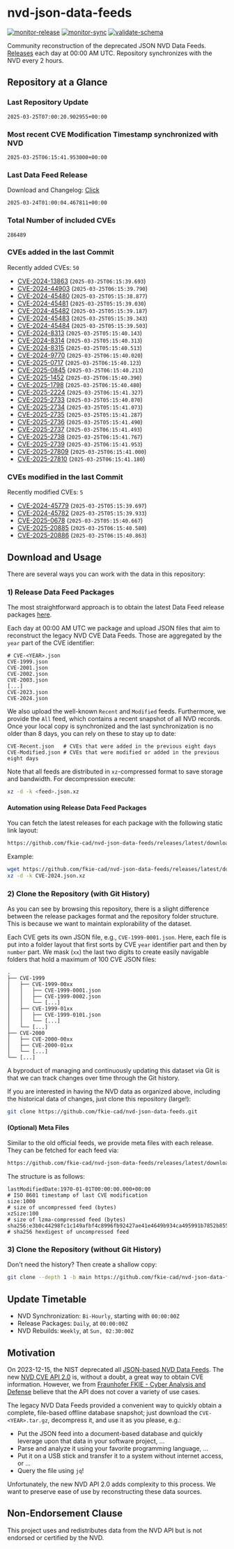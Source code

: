 # nvd-json-data-feeds

[![monitor-release](https://github.com/fkie-cad/nvd-json-data-feeds/actions/workflows/monitor_release.yml/badge.svg)](https://github.com/fkie-cad/nvd-json-data-feeds/actions/workflows/monitor_release.yml)
[![monitor-sync](https://github.com/fkie-cad/nvd-json-data-feeds/actions/workflows/monitor_sync.yml/badge.svg)](https://github.com/fkie-cad/nvd-json-data-feeds/actions/workflows/monitor_sync.yml)
[![validate-schema](https://github.com/fkie-cad/nvd-json-data-feeds/actions/workflows/validate_schema.yml/badge.svg)](https://github.com/fkie-cad/nvd-json-data-feeds/actions/workflows/validate_schema.yml)

Community reconstruction of the deprecated JSON NVD Data Feeds.
[Releases](https://github.com/fkie-cad/nvd-json-data-feeds/releases/latest) each day at 00:00 AM UTC.
Repository synchronizes with the NVD every 2 hours.

## Repository at a Glance

### Last Repository Update

```plain
2025-03-25T07:00:20.902955+00:00
```

### Most recent CVE Modification Timestamp synchronized with NVD

```plain
2025-03-25T06:15:41.953000+00:00
```

### Last Data Feed Release

Download and Changelog: [Click](https://github.com/fkie-cad/nvd-json-data-feeds/releases/latest)

```plain
2025-03-24T01:00:04.467811+00:00
```

### Total Number of included CVEs

```plain
286489
```

### CVEs added in the last Commit

Recently added CVEs: `50`

- [CVE-2024-13863](CVE-2024/CVE-2024-138xx/CVE-2024-13863.json) (`2025-03-25T06:15:39.693`)
- [CVE-2024-44903](CVE-2024/CVE-2024-449xx/CVE-2024-44903.json) (`2025-03-25T06:15:39.790`)
- [CVE-2024-45480](CVE-2024/CVE-2024-454xx/CVE-2024-45480.json) (`2025-03-25T05:15:38.877`)
- [CVE-2024-45481](CVE-2024/CVE-2024-454xx/CVE-2024-45481.json) (`2025-03-25T05:15:39.030`)
- [CVE-2024-45482](CVE-2024/CVE-2024-454xx/CVE-2024-45482.json) (`2025-03-25T05:15:39.187`)
- [CVE-2024-45483](CVE-2024/CVE-2024-454xx/CVE-2024-45483.json) (`2025-03-25T05:15:39.343`)
- [CVE-2024-45484](CVE-2024/CVE-2024-454xx/CVE-2024-45484.json) (`2025-03-25T05:15:39.503`)
- [CVE-2024-8313](CVE-2024/CVE-2024-83xx/CVE-2024-8313.json) (`2025-03-25T05:15:40.143`)
- [CVE-2024-8314](CVE-2024/CVE-2024-83xx/CVE-2024-8314.json) (`2025-03-25T05:15:40.313`)
- [CVE-2024-8315](CVE-2024/CVE-2024-83xx/CVE-2024-8315.json) (`2025-03-25T05:15:40.513`)
- [CVE-2024-9770](CVE-2024/CVE-2024-97xx/CVE-2024-9770.json) (`2025-03-25T06:15:40.020`)
- [CVE-2025-0717](CVE-2025/CVE-2025-07xx/CVE-2025-0717.json) (`2025-03-25T06:15:40.123`)
- [CVE-2025-0845](CVE-2025/CVE-2025-08xx/CVE-2025-0845.json) (`2025-03-25T06:15:40.213`)
- [CVE-2025-1452](CVE-2025/CVE-2025-14xx/CVE-2025-1452.json) (`2025-03-25T06:15:40.390`)
- [CVE-2025-1798](CVE-2025/CVE-2025-17xx/CVE-2025-1798.json) (`2025-03-25T06:15:40.480`)
- [CVE-2025-2224](CVE-2025/CVE-2025-22xx/CVE-2025-2224.json) (`2025-03-25T06:15:41.327`)
- [CVE-2025-2733](CVE-2025/CVE-2025-27xx/CVE-2025-2733.json) (`2025-03-25T05:15:40.870`)
- [CVE-2025-2734](CVE-2025/CVE-2025-27xx/CVE-2025-2734.json) (`2025-03-25T05:15:41.073`)
- [CVE-2025-2735](CVE-2025/CVE-2025-27xx/CVE-2025-2735.json) (`2025-03-25T05:15:41.287`)
- [CVE-2025-2736](CVE-2025/CVE-2025-27xx/CVE-2025-2736.json) (`2025-03-25T05:15:41.490`)
- [CVE-2025-2737](CVE-2025/CVE-2025-27xx/CVE-2025-2737.json) (`2025-03-25T06:15:41.493`)
- [CVE-2025-2738](CVE-2025/CVE-2025-27xx/CVE-2025-2738.json) (`2025-03-25T06:15:41.767`)
- [CVE-2025-2739](CVE-2025/CVE-2025-27xx/CVE-2025-2739.json) (`2025-03-25T06:15:41.953`)
- [CVE-2025-27809](CVE-2025/CVE-2025-278xx/CVE-2025-27809.json) (`2025-03-25T06:15:41.000`)
- [CVE-2025-27810](CVE-2025/CVE-2025-278xx/CVE-2025-27810.json) (`2025-03-25T06:15:41.180`)


### CVEs modified in the last Commit

Recently modified CVEs: `5`

- [CVE-2024-45779](CVE-2024/CVE-2024-457xx/CVE-2024-45779.json) (`2025-03-25T05:15:39.697`)
- [CVE-2024-45782](CVE-2024/CVE-2024-457xx/CVE-2024-45782.json) (`2025-03-25T05:15:39.933`)
- [CVE-2025-0678](CVE-2025/CVE-2025-06xx/CVE-2025-0678.json) (`2025-03-25T05:15:40.667`)
- [CVE-2025-20885](CVE-2025/CVE-2025-208xx/CVE-2025-20885.json) (`2025-03-25T06:15:40.580`)
- [CVE-2025-20886](CVE-2025/CVE-2025-208xx/CVE-2025-20886.json) (`2025-03-25T06:15:40.863`)


## Download and Usage

There are several ways you can work with the data in this repository:

### 1) Release Data Feed Packages

The most straightforward approach is to obtain the latest Data Feed release packages [here](https://github.com/fkie-cad/nvd-json-data-feeds/releases/latest).

Each day at 00:00 AM UTC we package and upload JSON files that aim to reconstruct the legacy NVD CVE Data Feeds.
Those are aggregated by the `year` part of the CVE identifier:

```
# CVE-<YEAR>.json
CVE-1999.json
CVE-2001.json
CVE-2002.json
CVE-2003.json
[...]
CVE-2023.json
CVE-2024.json
```

We also upload the well-known `Recent` and `Modified` feeds.
Furthermore, we provide the `All` feed, which contains a recent snapshot of all NVD records.
Once your local copy is synchronized and the last synchronization is no older than 8 days, you can rely on these to stay up to date:

```plain
CVE-Recent.json   # CVEs that were added in the previous eight days
CVE-Modified.json # CVEs that were modified or added in the previous eight days
```

Note that all feeds are distributed in `xz`-compressed format to save storage and bandwidth.
For decompression execute:

```sh
xz -d -k <feed>.json.xz
```

#### Automation using Release Data Feed Packages

You can fetch the latest releases for each package with the following static link layout:

```sh
https://github.com/fkie-cad/nvd-json-data-feeds/releases/latest/download/CVE-<YEAR>.json.xz
```

Example:

```sh
wget https://github.com/fkie-cad/nvd-json-data-feeds/releases/latest/download/CVE-2024.json.xz
xz -d -k CVE-2024.json.xz
```

### 2) Clone the Repository (with Git History)

As you can see by browsing this repository, there is a slight difference between the release packages format and the repository folder structure.
This is because we want to maintain explorability of the dataset.

Each CVE gets its own JSON file, e.g., `CVE-1999-0001.json`.
Here, each file is put into a folder layout that first sorts by CVE `year` identifier part and then by `number` part.
We mask (`xx`) the last two digits to create easily navigable folders that hold a maximum of 100 CVE JSON files:

```plain
.
├── CVE-1999
│   ├── CVE-1999-00xx
│   │   ├── CVE-1999-0001.json
│   │   ├── CVE-1999-0002.json
│   │   └── [...]
│   ├── CVE-1999-01xx
│   │   ├── CVE-1999-0101.json
│   │   └── [...]
│   └── [...]
├── CVE-2000
│   ├── CVE-2000-00xx
│   ├── CVE-2000-01xx
│   └── [...]
└── [...]
```

A byproduct of managing and continuously updating this dataset via Git is that we can track changes over time through the Git history.

If you are interested in having the NVD data as organized above, including the historical data of changes, just clone this repository (large!):

```sh
git clone https://github.com/fkie-cad/nvd-json-data-feeds.git
```

#### (Optional) Meta Files

Similar to the old official feeds, we provide meta files with each release. They can be fetched for each feed via:

```sh
https://github.com/fkie-cad/nvd-json-data-feeds/releases/latest/download/CVE-<YEAR>.meta
```

The structure is as follows:

```plain
lastModifiedDate:1970-01-01T00:00:00.000+00:00                          # ISO 8601 timestamp of last CVE modification
size:1000                                                               # size of uncompressed feed (bytes)
xzSize:100                                                              # size of lzma-compressed feed (bytes)
sha256:e3b0c44298fc1c149afbf4c8996fb92427ae41e4649b934ca495991b7852b855 # sha256 hexdigest of uncompressed feed
```

### 3) Clone the Repository (without Git History)

Don't need the history? Then create a shallow copy:

```sh
git clone --depth 1 -b main https://github.com/fkie-cad/nvd-json-data-feeds.git
```


## Update Timetable

* NVD Synchronization: `Bi-Hourly`, starting with `00:00:00Z`
* Release Packages: `Daily`, at `00:00:00Z`
* NVD Rebuilds: `Weekly`, at `Sun, 02:30:00Z`


## Motivation

On 2023-12-15, the NIST deprecated all [JSON-based NVD Data Feeds](https://nvd.nist.gov/vuln/data-feeds#divRetirementBanner-1).
The new [NVD CVE API 2.0](https://nvd.nist.gov/developers/vulnerabilities) is, without a doubt, a great way to obtain CVE information.
However, we from [Fraunhofer FKIE - Cyber Analysis and Defense](https://www.fkie.fraunhofer.de/en/departments/cad.html) believe that the API does not cover a variety of use cases.

The legacy NVD Data Feeds provided a convenient way to quickly obtain a complete, file-based offline database snapshot; just download the `CVE-<YEAR>.tar.gz`, decompress it, and use it as you please, e.g.:

- Put the JSON feed into a document-based database and quickly leverage upon that data in your software project, ...
- Parse and analyze it using your favorite programming language, ...
- Put it on a USB stick and transfer it to a system without internet access, or ...
- Query the file using `jq`!

Unfortunately, the new NVD API 2.0 adds complexity to this process.
We want to preserve ease of use by reconstructing these data sources.

## Non-Endorsement Clause

This project uses and redistributes data from the NVD API but is not endorsed or certified by the NVD.